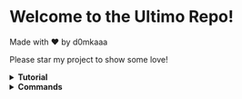 # Welcome to the Ultimo Repo!

Made with ❤️ by d0mkaaa

Please star my project to show some love!

<details>
<summary><strong>Tutorial</strong></summary>

## Steps to turning the bot on:

1. **Clone it or download it as a zip.**

2. **Install these required dependencies: discord.js, dotenv, mongoose**
   
   To install packages, use: ```npm install discord.js dotenv mongoose moment```

3. **Update the .env.example file with your credentials, logins, and other required information.**

**IMPORTANT: You must change the .env.example filename to .env!**

4. Execute the command below to start the bot: ```node index.js```


## Steps to adding the bot to your Discord server:

1. **Use the following link, making sure to update YOUR_BOTS_CLIENT_ID and PERMISSIONS_INTEGER with your bot's client ID and the permissions integer, respectively:**

```https://discord.com/oauth2/authorize?client_id=YOUR_BOTS_CLIENT_ID&scope=bot&permissions=PERMISSIONS_INTEGER```

And that's it!

</details>

<details>
<summary><strong>Commands</strong></summary>

## Commands

Below are the commands available for use with this bot:

- **ban**: Bans a user from the server.
- **timeout**: Temporarily removes a user's ability to interact in the server.
- **kick**: Kicks a user from the server.
- **clear**: Clears a specified number of messages from a channel. (Limit is 100 due to the Discord's API.)
- **refresh**: Refreshes the commands list to include any new commands added. Note: This does not refresh any new code changes.
- **ping**: Checks the bot's response time.

</details>
